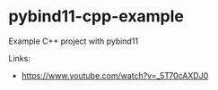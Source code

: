 # pybind11-cpp-example

Example C++ project with pybind11

Links:

- <https://www.youtube.com/watch?v=_5T70cAXDJ0>
